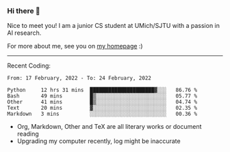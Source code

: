 ### Hi there 👋

Nice to meet you! I am a junior CS student at UMich/SJTU with a passion in AI research. 

For more about me, see you on [my homepage](https://jiayipan.me) :)

---

Recent Coding:
<!--START_SECTION:waka-->
```text
From: 17 February, 2022 - To: 24 February, 2022

Python     12 hrs 31 mins  █████████████████████▓░░░   86.76 % 
Bash       49 mins         █▒░░░░░░░░░░░░░░░░░░░░░░░   05.77 % 
Other      41 mins         █▒░░░░░░░░░░░░░░░░░░░░░░░   04.74 % 
Text       20 mins         ▓░░░░░░░░░░░░░░░░░░░░░░░░   02.35 % 
Markdown   3 mins          ░░░░░░░░░░░░░░░░░░░░░░░░░   00.36 % 
```
<!--END_SECTION:waka-->
- Org, Markdown, Other and TeX are all literary works or document reading
- Upgrading my computer recently, log might be inaccurate
